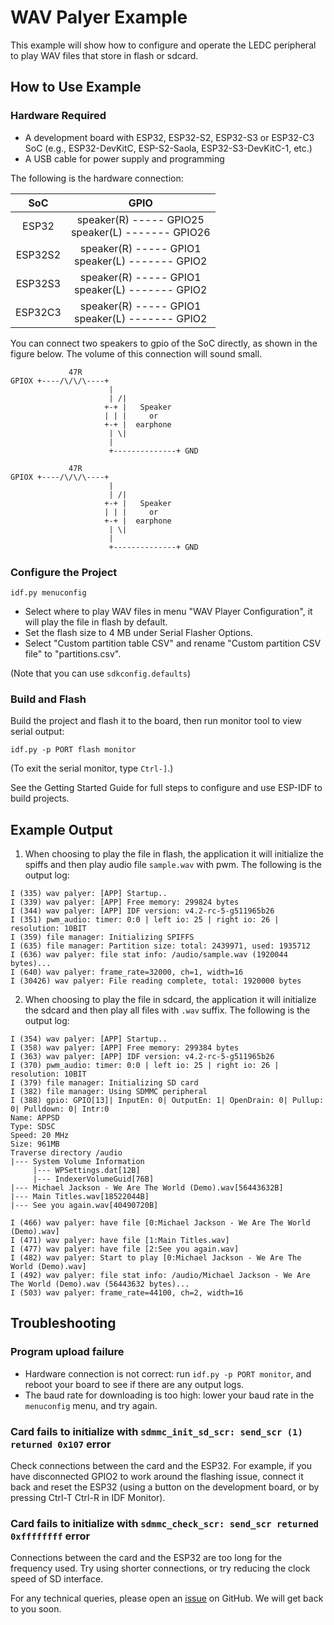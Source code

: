 # WAV Palyer Example

This example will show how to configure and operate the LEDC peripheral to play WAV files that store in flash or sdcard.

## How to Use Example

### Hardware Required

* A development board with ESP32, ESP32-S2, ESP32-S3 or ESP32-C3 SoC (e.g., ESP32-DevKitC, ESP-S2-Saola, ESP32-S3-DevKitC-1, etc.)
* A USB cable for power supply and programming

The following is the hardware connection:

|SoC|GPIO|
|:---:|:---:|
|ESP32|speaker(R) ----- GPIO25<br />speaker(L) ------- GPIO26|
|ESP32S2|speaker(R) ----- GPIO1<br />speaker(L) ------- GPIO2|
|ESP32S3|speaker(R) ----- GPIO1<br />speaker(L) ------- GPIO2|
|ESP32C3|speaker(R) ----- GPIO1<br />speaker(L) ------- GPIO2|


You can connect two speakers to gpio of the SoC directly, as shown in the figure below. The volume of this connection will sound small.

```
             47R
GPIOX +----/\/\/\----+
                      |    
                      | /|
                     +-+ |   Speaker
                     | | |     or
                     +-+ |  earphone
                      | \|
                      |
                      +--------------+ GND

             47R
GPIOX +----/\/\/\----+
                      |    
                      | /|
                     +-+ |   Speaker
                     | | |     or
                     +-+ |  earphone
                      | \|
                      |
                      +--------------+ GND

```

### Configure the Project

```
idf.py menuconfig
```

* Select where to play WAV files in menu "WAV Player Configuration", it will play the file in flash by default.
* Set the flash size to 4 MB under Serial Flasher Options.
* Select "Custom partition table CSV" and rename "Custom partition CSV file" to "partitions.csv".

(Note that you can use `sdkconfig.defaults`)

### Build and Flash

Build the project and flash it to the board, then run monitor tool to view serial output:

```
idf.py -p PORT flash monitor
```

(To exit the serial monitor, type ``Ctrl-]``.)

See the Getting Started Guide for full steps to configure and use ESP-IDF to build projects.

## Example Output

1. When choosing to play the file in flash, the application it will initialize the spiffs and then play audio file `sample.wav` with pwm.
The following is the output log:

```
I (335) wav palyer: [APP] Startup..
I (339) wav palyer: [APP] Free memory: 299824 bytes
I (344) wav palyer: [APP] IDF version: v4.2-rc-5-g511965b26
I (351) pwm_audio: timer: 0:0 | left io: 25 | right io: 26 | resolution: 10BIT
I (359) file manager: Initializing SPIFFS
I (635) file manager: Partition size: total: 2439971, used: 1935712
I (636) wav palyer: file stat info: /audio/sample.wav (1920044 bytes)...
I (640) wav palyer: frame_rate=32000, ch=1, width=16
I (30426) wav palyer: File reading complete, total: 1920000 bytes
```

2. When choosing to play the file in sdcard, the application it will initialize the sdcard and then play all files with `.wav` suffix.
The following is the output log:

```
I (354) wav palyer: [APP] Startup..
I (358) wav palyer: [APP] Free memory: 299384 bytes
I (363) wav palyer: [APP] IDF version: v4.2-rc-5-g511965b26
I (370) pwm_audio: timer: 0:0 | left io: 25 | right io: 26 | resolution: 10BIT
I (379) file manager: Initializing SD card
I (382) file manager: Using SDMMC peripheral
I (388) gpio: GPIO[13]| InputEn: 0| OutputEn: 1| OpenDrain: 0| Pullup: 0| Pulldown: 0| Intr:0 
Name: APPSD
Type: SDSC
Speed: 20 MHz
Size: 961MB
Traverse directory /audio
|--- System Volume Information
     |--- WPSettings.dat[12B]
     |--- IndexerVolumeGuid[76B]
|--- Michael Jackson - We Are The World (Demo).wav[56443632B]
|--- Main Titles.wav[18522044B]
|--- See you again.wav[40490720B]

I (466) wav palyer: have file [0:Michael Jackson - We Are The World (Demo).wav]
I (471) wav palyer: have file [1:Main Titles.wav]
I (477) wav palyer: have file [2:See you again.wav]
I (482) wav palyer: Start to play [0:Michael Jackson - We Are The World (Demo).wav]
I (492) wav palyer: file stat info: /audio/Michael Jackson - We Are The World (Demo).wav (56443632 bytes)...
I (503) wav palyer: frame_rate=44100, ch=2, width=16
```

## Troubleshooting

### Program upload failure

* Hardware connection is not correct: run `idf.py -p PORT monitor`, and reboot your board to see if there are any output logs.
* The baud rate for downloading is too high: lower your baud rate in the `menuconfig` menu, and try again.

### Card fails to initialize with `sdmmc_init_sd_scr: send_scr (1) returned 0x107` error

Check connections between the card and the ESP32. For example, if you have disconnected GPIO2 to work around the flashing issue, connect it back and reset the ESP32 (using a button on the development board, or by pressing Ctrl-T Ctrl-R in IDF Monitor).

### Card fails to initialize with `sdmmc_check_scr: send_scr returned 0xffffffff` error

Connections between the card and the ESP32 are too long for the frequency used. Try using shorter connections, or try reducing the clock speed of SD interface.

For any technical queries, please open an [issue](https://github.com/espressif/esp-idf/issues) on GitHub. We will get back to you soon.
